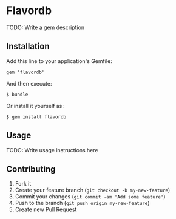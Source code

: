 # Flavordb

TODO: Write a gem description

## Installation

Add this line to your application's Gemfile:

    gem 'flavordb'

And then execute:

    $ bundle

Or install it yourself as:

    $ gem install flavordb

## Usage

TODO: Write usage instructions here

## Contributing

1. Fork it
2. Create your feature branch (`git checkout -b my-new-feature`)
3. Commit your changes (`git commit -am 'Add some feature'`)
4. Push to the branch (`git push origin my-new-feature`)
5. Create new Pull Request

